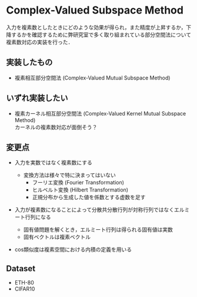 # Complex-Valued Subspace Method
入力を複素数としたときにどのような効果が得られ，また精度が上昇するか，下降するかを確認するために弊研究室で多く取り組まれている部分空間法について複素数対応の実装を行った．

## 実装したもの　
- 複素相互部分空間法 (Complex-Valued Mutual Subspace Method)

## いずれ実装したい 
- 複素カーネル相互部分空間法 (Complex-Valued Kernel Mutual Subspace Method) \
カーネルの複素数対応が面倒そう？

## 変更点
- 入力を実数ではなく複素数にする
  - 変換方法は様々で特に決まってはいない
    - フーリエ変換 (Fourier Transformation)
    - ヒルベルト変換 (Hilbert Transformation)
    - 正規分布から生成した値を係数とする虚数を足す
    
- 入力が複素数になることによって分散共分散行列が対称行列ではなくエルミート行列になる
  - 固有値問題を解くとき，エルミート行列は得られる固有値は実数
  - 固有ベクトルは複素ベクトル
  
- cos類似度は複素空間における内積の定義を用いる

## Dataset
- ETH-80
- CIFAR10
